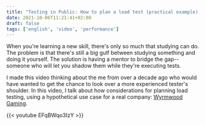 ```yaml
---
title: "Testing in Public: How to plan a load test (practical example) - Wyrmwood Gaming"
date: 2021-10-06T11:21:41+02:00
draft: false
tags: ['english', 'video', 'performance']
---
```

When you're learning a new skill, there's only so much that studying can do. The problem is that there's still a big gulf between studying something and doing it yourself. The solution is having a mentor to bridge the gap-- someone who will let you shadow them while they're executing tests.

I made this video thinking about the me from over a decade ago who would have wanted to get the chance to look over a more experienced tester's shoulder. In this video, I talk about how considerations for planning load testing, using a hypothetical use case for a real company: [Wyrmwood Gaming](https://wyrmwoodgaming.com).

{{< youtube EFqBWqo3IzY >}}